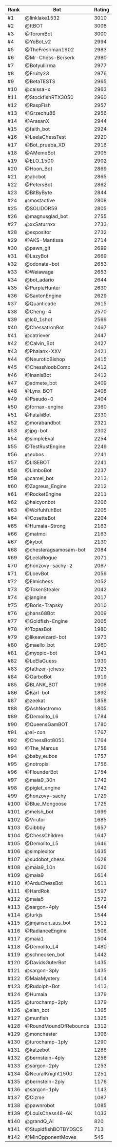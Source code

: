 Rank|Bot|Rating
---|---|---
#1|@linklake1532|3010
#2|@ttBOT|3008
#3|@ToromBot|3000
#4|@YoBot_v2|2994
#5|@TheFreshman1902|2983
#6|@Mr-Chess-Berserk|2980
#7|@Botyuliirma|2977
#8|@Fruity23|2976
#9|@BetaTESTS|2965
#10|@caissa-x|2963
#11|@StockfishRTX3050|2960
#12|@RaspFish|2957
#13|@Grzechu86|2956
#14|@ArasanX|2944
#15|@faith_bot|2924
#16|@LeelaChessTest|2920
#17|@Bot_prueba_XD|2916
#18|@AMemeBot|2905
#19|@ELO_1500|2902
#20|@Hoon_Bot|2869
#21|@abcbot|2865
#22|@PetersBot|2862
#23|@BitByByte|2844
#24|@mostactive|2808
#25|@SOLIDOR59|2805
#26|@magnusglad_bot|2755
#27|@xxSaturnxx|2733
#28|@expositor|2732
#29|@AKS-Mantissa|2714
#30|@pawn_git|2699
#31|@LazyBot|2669
#32|@odonata-bot|2653
#33|@Weiawaga|2653
#34|@bot_adario|2644
#35|@PurpleHunter|2630
#36|@SaxtonEngine|2629
#37|@Quanticade|2615
#38|@Cheng-4|2570
#39|@lc0_1shot|2569
#40|@ChessatronBot|2467
#41|@catriever|2447
#42|@Calvin_Bot|2427
#43|@Phalanx-XXV|2421
#44|@NeuroticBishop|2415
#45|@ChessNoobComp|2412
#46|@InanisBot|2412
#47|@admete_bot|2409
#48|@Lynx_BOT|2408
#49|@Pseudo-0|2404
#50|@fornax-engine|2360
#51|@FataliiBot|2330
#52|@morabandbot|2321
#53|@jpg-bot|2302
#54|@simpleEval|2254
#55|@TestRustEngine|2249
#56|@eubos|2241
#57|@LISEBOT|2241
#58|@LimboBot|2237
#59|@camel_bot|2213
#60|@Zagreus_Engine|2212
#61|@RocketEngine|2211
#62|@halcyonbot|2206
#63|@WolfuhfuhBot|2205
#64|@CosetteBot|2204
#65|@Humaia-Strong|2163
#66|@matmoi|2163
#67|@kybot|2130
#68|@chesteragsamosam-bot|2084
#69|@LeelaRogue|2071
#70|@honzovy-sachy-2|2067
#71|@LoevBot|2059
#72|@Elmichess|2052
#73|@TokenStealer|2042
#74|@jangine|2017
#75|@Boris-Trapsky|2010
#76|@hans68Bot|2009
#77|@Goldfish-Engine|2005
#78|@TopasBot|1980
#79|@likeawizard-bot|1973
#80|@maello_bot|1960
#81|@myopic-bot|1941
#82|@LeElaGuess|1939
#83|@fathzer-jchess|1923
#84|@GarboBot|1919
#85|@BLANK_BOT|1908
#86|@Karl-bot|1892
#87|@zeekat|1858
#88|@AshNostromo|1805
#89|@Demolito_L6|1784
#90|@QueensGamBOT|1780
#91|@ai-con|1767
#92|@ChessBot8051|1764
#93|@The_Marcus|1758
#94|@baby_eubos|1757
#95|@notropis|1756
#96|@FlounderBot|1754
#97|@maia9_30n|1742
#98|@piglet_engine|1742
#99|@honzovy-sachy|1729
#100|@Blue_Mongoose|1725
#101|@melsh_bot|1699
#102|@Virutor|1685
#103|@Jibbby|1657
#104|@ChessChildren|1647
#105|@Demolito_L5|1646
#106|@simplexitor|1635
#107|@sudobot_chess|1628
#108|@maia9_10n|1626
#109|@maia9|1614
#110|@ArduChessBot|1611
#111|@HardRok|1597
#112|@maia5|1572
#113|@sargon-4ply|1544
#114|@turkjs|1544
#115|@jmjansen_aus_bot|1511
#116|@RadianceEngine|1506
#117|@maia1|1504
#118|@Demolito_L4|1480
#119|@schnecken_bot|1442
#120|@DavidsGuterBot|1435
#121|@sargon-3ply|1435
#122|@MaiaMystery|1414
#123|@Rudolph-Bot|1413
#124|@Humaia|1379
#125|@turochamp-2ply|1379
#126|@alan_bot|1365
#127|@munfish|1325
#128|@RoundMoundOfRebounds|1312
#129|@monchester|1306
#130|@turochamp-1ply|1290
#131|@katzebot|1288
#132|@bernstein-4ply|1258
#133|@sargon-2ply|1253
#134|@NeuralKnight1500|1251
#135|@bernstein-2ply|1176
#136|@sargon-1ply|1143
#137|@Cizme|1087
#138|@pawnrobot|1085
#139|@LouisChess48-6K|1033
#140|@grandQ_AI|820
#141|@StupidfishBOTBYDSCS|713
#142|@MinOpponentMoves|545
